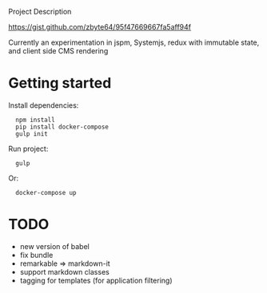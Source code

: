 Project Description

https://gist.github.com/zbyte64/95f47669667fa5aff94f

Currently an experimentation in jspm, Systemjs, redux with immutable state, and client side CMS rendering


# Getting started

Install dependencies:

```
  npm install
  pip install docker-compose
  gulp init
```

Run project:

```
  gulp
```

Or:

```
  docker-compose up
```


# TODO

* new version of babel
* fix bundle
* remarkable => markdown-it
* support markdown classes
* tagging for templates (for application filtering)
